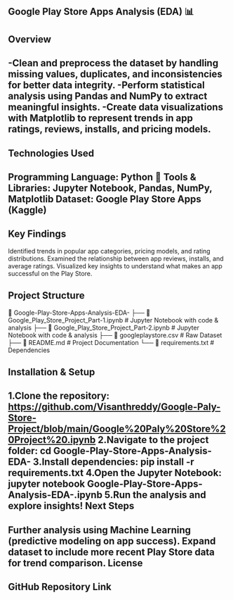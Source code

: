 Google Play Store Apps Analysis (EDA) 📊
--------------------------------------------------------------------------------------------------------------------------------------------------------------------
Overview
--------------------------------------------------------------------------------------------------------------------------------------------------------------------
-Clean and preprocess the dataset by handling missing values, duplicates, and inconsistencies for better data integrity.
-Perform statistical analysis using Pandas and NumPy to extract meaningful insights.
-Create data visualizations with Matplotlib to represent trends in app ratings, reviews, installs, and pricing models.
--------------------------------------------------------------------------------------------------------------------------------------------------------------------
Technologies Used
---------------------------------------------------------------------------------------------------------------------------------------------------------------------
Programming Language: Python 🐍
Tools & Libraries: Jupyter Notebook, Pandas, NumPy, Matplotlib
Dataset: Google Play Store Apps (Kaggle)
-----------------------------------------------------------------------------------------------------------------------------------------------------------------
Key Findings
-------------------------------------------------------------------------------------------------------------------------------------------------------------------
Identified trends in popular app categories, pricing models, and rating distributions.
Examined the relationship between app reviews, installs, and average ratings.
Visualized key insights to understand what makes an app successful on the Play Store.

Project Structure
---------------------------------------------------------------------------------------------------------------------------------------------------------------------
📂 Google-Play-Store-Apps-Analysis-EDA- ├── 📄 Google_Play_Store_Project_Part-1.ipynb # Jupyter Notebook with code & analysis
├── 📄 Google_Play_Store_Project_Part-2.ipynb # Jupyter Notebook with code & analysis
├── 📄 googleplaystore.csv # Raw Dataset ├── 📄 README.md # Project Documentation
└── 📄 requirements.txt # Dependencies

Installation & Setup
-----------------------------------------------------------------------------------------------------------------------------------------------------------------
1.Clone the repository:
  https://github.com/Visanthreddy/Google-Paly-Store-Project/blob/main/Google%20Paly%20Store%20Project%20.ipynb
2.Navigate to the project folder:
  cd Google-Play-Store-Apps-Analysis-EDA-
  3.Install dependencies:
  pip install -r requirements.txt
  4.Open the Jupyter Notebook:
  jupyter notebook Google-Play-Store-Apps-Analysis-EDA-.ipynb
  5.Run the analysis and explore insights!
Next Steps
-----------------------------------------------------------------------------------------------------------------------------------------------------
Further analysis using Machine Learning (predictive modeling on app success).
Expand dataset to include more recent Play Store data for trend comparison.
License
-----------------------------------------------------------------------------------------------------------------------------------------------------------
GitHub Repository Link
--------------------------------------------------------------------------------------------------------------------------------------------
